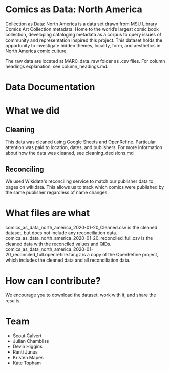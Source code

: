 # Comics as Data: North America

Collection as Data: North America is a data set drawn from MSU Library Comics Art Collection metadata. Home to the world’s largest comic book collection, developing cataloging metadata as a corpus to query issues of community and representation inspired this project. This dataset holds the opportunity to investigate hidden themes, locality, form, and aesthetics in North America comic culture.

The raw data are located at MARC_data_raw folder as .csv files. For column headings explanation, see column_headings.md.

# Data Documentation

# What we did

## Cleaning

This data was cleaned using Google Sheets and OpenRefine. Particular attention was paid to location, dates, and publishers.
For more information about how the data was cleaned, see cleaning_decisions.md

## Reconciling

We used Wikidata's reconciling service to match our publisher data to pages on wikidata. This allows us to track which comics were published by the same publisher regardless of name changes.

# What files are what
comics_as_data_north_america_2020-01-20_Cleaned.csv is the cleaned dataset, but does not include any reconciliation data. 
comics_as_data_north_america_2020-01-20_reconciled_full.csv is the cleaned data with the reconciled values and QIDs.
comics_as_data_north_america_2020-01-20_reconciled_full.openrefine.tar.gz is a copy of the OpenRefine project, which includes the cleaned data and all reconciliation data. 

# How can I contribute?
We encourage you to download the dataset, work with it, and share the results.
# Team

- Scout Calvert
- Julian Chambliss
- Devin Higgins
- Ranti Junus
- Kristen Mapes
- Kate Topham
